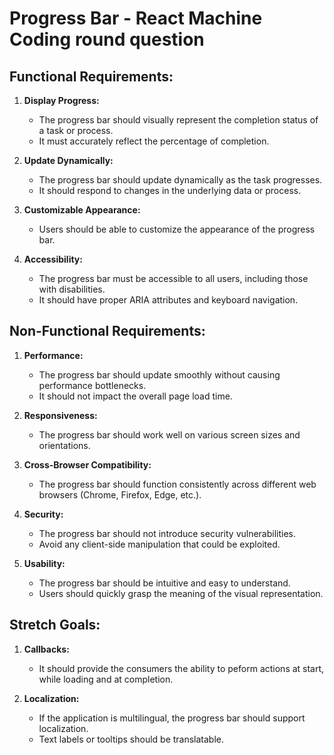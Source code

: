 # Progress Bar - React Machine Coding round question

## Functional Requirements:

1. **Display Progress:**

   - The progress bar should visually represent the completion status of a task or process.
   - It must accurately reflect the percentage of completion.

2. **Update Dynamically:**

   - The progress bar should update dynamically as the task progresses.
   - It should respond to changes in the underlying data or process.

3. **Customizable Appearance:**

   - Users should be able to customize the appearance of the progress bar.

4. **Accessibility:**

   - The progress bar must be accessible to all users, including those with disabilities.
   - It should have proper ARIA attributes and keyboard navigation.

## Non-Functional Requirements:

1. **Performance:**

   - The progress bar should update smoothly without causing performance bottlenecks.
   - It should not impact the overall page load time.

2. **Responsiveness:**

   - The progress bar should work well on various screen sizes and orientations.

3. **Cross-Browser Compatibility:**

   - The progress bar should function consistently across different web browsers (Chrome, Firefox, Edge, etc.).

4. **Security:**

   - The progress bar should not introduce security vulnerabilities.
   - Avoid any client-side manipulation that could be exploited.

5. **Usability:**
   - The progress bar should be intuitive and easy to understand.
   - Users should quickly grasp the meaning of the visual representation.

## Stretch Goals:

1. **Callbacks:**
   - It should provide the consumers the ability to peform actions at start, while loading and at completion.
2. **Localization:**

   - If the application is multilingual, the progress bar should support localization.
   - Text labels or tooltips should be translatable.
